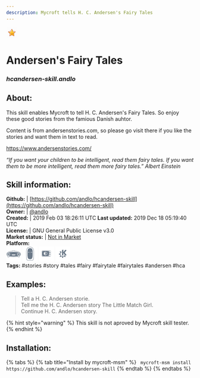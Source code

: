 ```yaml
---  
description: Mycroft tells H. C. Andersen's Fairy Tales  
---  
```

![](../.gitbook/assets/star.png)  
# Andersen's Fairy Tales  
### _hcandersen-skill.andlo_  
## About:  
This skill enables Mycroft to tell H. C. Andersen's Fairy Tales. So enjoy these good stories from the famious Danish auhtor.

Content is from andersenstories.com, so please go visit there if you like the stories and want them in text to read.

https://www.andersenstories.com/

_“If you want your children to be intelligent, read them fairy tales. If you want them to be more
intelligent, read them more fairy tales.”
Albert Einstein_

## Skill information:  
**Github:** | [https://github.com/andlo/hcandersen-skill](https://github.com/andlo/hcandersen-skill)  
**Owner:** | [@andlo](https://github.com/andlo)  
**Created:** | 2019 Feb 03 18:26:11 UTC  **Last updated:** 2019 Dec 18 05:19:40 UTC  
**License:** | GNU General Public License v3.0  
**Market status:** | [Not in Market](https://market.mycroft.ai/skill/)  
**Platform:**  
 ![](../.gitbook/assets/mark-1-icon.png)  ![](../.gitbook/assets/mark-2-icon.png)  ![](../.gitbook/assets/picroft-icon.png)  ![](../.gitbook/assets/kde.png)   
**Tags:** \#stories \#story \#tales \#fairy \#fairytale \#fairytales \#andersen \#hca   
## Examples:  
> Tell a H. C. Andersen storie.  
> Tell me the H. C. Andersen story The Little Match Girl.  
> Continue H. C. Andersen story.  
  
{% hint style="warning" %}
This skill is not aproved by Mycroft skill tester.
{% endhint %}
    
## Installation:  
{% tabs %}
{% tab title="Install by mycroft-msm" %}
``` mycroft-msm install https://github.com/andlo/hcandersen-skill```
{% endtab %}
  {% endtabs %}
  